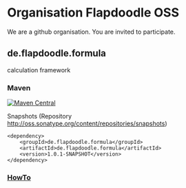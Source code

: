 # Organisation Flapdoodle OSS

We are a github organisation. You are invited to participate.

## de.flapdoodle.formula

calculation framework

### Maven

[![Maven Central](https://img.shields.io/maven-central/v/de.flapdoodle/de.flapdoodle.formula.svg)](https://maven-badges.herokuapp.com/maven-central/de.flapdoodle/de.flapdoodle.formula)

Snapshots (Repository http://oss.sonatype.org/content/repositories/snapshots)

	<dependency>
		<groupId>de.flapdoodle.formula</groupId>
		<artifactId>de.flapdoodle.formula</artifactId>
		<version>1.0.1-SNAPSHOT</version>
	</dependency>

### [HowTo](HowToCalculateChangeableInstanceTest.md)

